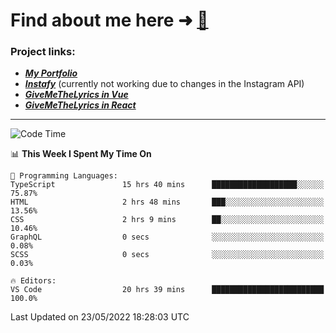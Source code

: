 # Find about me here ➜ [🧑](https://pauabella.dev)

### Project links:
- ***[My Portfolio](https://pauabella.dev)***
- ***[Instafy](https://instafy.me)*** (currently not working due to changes in the Instagram API)
- ***[GiveMeTheLyrics in Vue](https://lyrics.pauabella.dev)***
- ***[GiveMeTheLyrics in React](https://pauabella.dev/GiveMeTheLyrics)***

---
<!--START_SECTION:waka-->
![Code Time](http://img.shields.io/badge/Code%20Time-1%2C082%20hrs%2033%20mins-blue)

📊 **This Week I Spent My Time On** 

```text
💬 Programming Languages: 
TypeScript               15 hrs 40 mins      ███████████████████░░░░░░   75.87% 
HTML                     2 hrs 48 mins       ███░░░░░░░░░░░░░░░░░░░░░░   13.56% 
CSS                      2 hrs 9 mins        ██░░░░░░░░░░░░░░░░░░░░░░░   10.46% 
GraphQL                  0 secs              ░░░░░░░░░░░░░░░░░░░░░░░░░   0.08% 
SCSS                     0 secs              ░░░░░░░░░░░░░░░░░░░░░░░░░   0.03%

🔥 Editors: 
VS Code                  20 hrs 39 mins      █████████████████████████   100.0%

```


 Last Updated on 23/05/2022 18:28:03 UTC
<!--END_SECTION:waka-->
